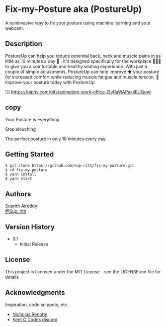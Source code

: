 # Fix-my-Posture aka (PostureUp)

A noninvasive way to fix your posture using machine learning and your webcam. 

## Description

PostureUp can help you reduce potential back, 
neck and muscle pains in as little as 10 minutes a day 👏 . 
It's designed specifically for the workplace 👨🏾‍💻 to give you a comfortable and healthy seating experience. 
With just a couple of simple adjustments, PostureUp can help improve ⬆️ your posture for increased comfort 
while reducing muscle fatigue and muscle tension. 💚 
Improve your posture today with PostureUp

![] (https://giphy.com/gifs/animation-work-office-l3vRaWAPakjiEUQow)

## copy 

Your Posture is Everything

Stop slouching

The perfect posture in only 10 minutes every day.

## Getting Started

```
$ git clone https://github.com/sup-rith/fix-my-posture.git
$ cd fix-my-posture
$ yarn install
$ yarn start
```

## Authors

Suprith Aireddy  
[@Sup_rith](https://twitter.com/sup_rith)

## Version History
* 0.1
    * Initial Release

## License

This project is licensed under the MIT License - see the LICENSE.md file for details

## Acknowledgments

Inspiration, code snippets, etc.
* [Nicholas Renotte](https://www.youtube.com/channel/UCHXa4OpASJEwrHrLeIzw7Yg)
* [Kent C Dodds discord](https://kentcdodds.com/)
